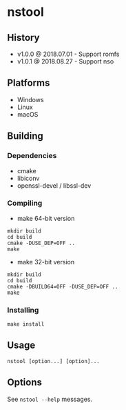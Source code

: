 # nstool

## History

- v1.0.0 @ 2018.07.01 - Support romfs
- v1.0.1 @ 2018.08.27 - Support nso

## Platforms

- Windows
- Linux
- macOS

## Building

### Dependencies

- cmake
- libiconv
- openssl-devel / libssl-dev

### Compiling

- make 64-bit version
~~~
mkdir build
cd build
cmake -DUSE_DEP=OFF ..
make
~~~

- make 32-bit version
~~~
mkdir build
cd build
cmake -DBUILD64=OFF -DUSE_DEP=OFF ..
make
~~~

### Installing

~~~
make install
~~~

## Usage

~~~
nstool [option...] [option]...
~~~

## Options

See `nstool --help` messages.
